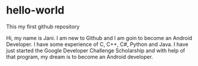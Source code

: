 # hello-world
This my first github repository

Hi, my name is Jani. I am new to Github and I am goin to become an Android Developer. I have some experience of C, C++, C#, Python and Java. I have just started the Google Developer Challenge Scholarship and with help of that program, my dream is to become an Android developer.
